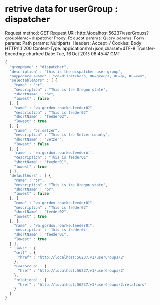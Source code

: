 retrive data for userGroup : dispatcher
========================================================================
Request method:	GET
Request URI:	http://localhost:56237/userGroups?groupName=dispatcher
Proxy:			<none>
Request params:	<none>
Query params:	<none>
Form params:	<none>
Path params:	<none>
Multiparts:		<none>
Headers:		Accept=*/*
Cookies:		<none>
Body:			<none>
HTTP/1.1 200 
Content-Type: application/hal+json;charset=UTF-8
Transfer-Encoding: chunked
Date: Tue, 16 Oct 2018 06:45:47 GMT
```javascript
{
  "groupName" : "dispatcher",
  "description" : "this is the dispatcher user group",
  "mappedGroupName" : "cn=dispatchers, OU=groups, DC=ge, DC=com",
  "selectableAors" : [ {
    "name" : "or",
    "description" : "This is the Oregon state",
    "shortName" : "or",
    "lowest" : false
  }, {
    "name" : "wa.gordon.roarke.feeder02",
    "description" : "This is feeder02",
    "shortName" : "feeder02",
    "lowest" : true
  }, {
    "name" : "or.setzer",
    "description" : "This is the Setzer county",
    "shortName" : "Setzer",
    "lowest" : false
  }, {
    "name" : "wa.gordon.roarke.feeder01",
    "description" : "This is feeder01",
    "shortName" : "feeder01",
    "lowest" : true
  } ],
  "defaultAors" : [ {
    "name" : "or",
    "description" : "This is the Oregon state",
    "shortName" : "or",
    "lowest" : false
  }, {
    "name" : "wa.gordon.roarke.feeder02",
    "description" : "This is feeder02",
    "shortName" : "feeder02",
    "lowest" : true
  }, {
    "name" : "wa.gordon.roarke.feeder01",
    "description" : "This is feeder01",
    "shortName" : "feeder01",
    "lowest" : true
  } ],
  "_links" : {
    "self" : {
      "href" : "http://localhost:56237/v1/userGroups/2"
    },
    "userGroup" : {
      "href" : "http://localhost:56237/v1/userGroups/2"
    },
    "relations" : {
      "href" : "http://localhost:56237/v1/userGroups/2/relations"
    }
  }
}
```
  
